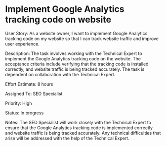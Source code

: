 <!--
Incomplete task. [Fixed]
-->
# Implement Google Analytics tracking code on website

User Story: As a website owner, I want to implement Google Analytics tracking code on my website so that I can track website traffic and improve user experience.

Description: The task involves working with the Technical Expert to implement the Google Analytics tracking code on the website. The acceptance criteria include verifying that the tracking code is installed correctly, and website traffic is being tracked accurately. The task is dependent on collaboration with the Technical Expert.

Effort Estimate: 8 hours

Assigned To: SEO Specialist

Priority: High

Status: In progress

Notes: The SEO Specialist will work closely with the Technical Expert to ensure that the Google Analytics tracking code is implemented correctly and website traffic is being tracked accurately. Any technical difficulties that arise will be addressed with the help of the Technical Expert.
